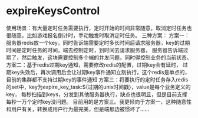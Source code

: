 # expireKeysControl
使用场景：有大量定时任务需要执行，定时开始的时间非常随意，取消定时任务也很随意，比如游戏报名倒计时，手动触发时取消定时任务。
三种方案：
  方案一：服务器redis放一个key，同时告诉端需要定时多长时间后请求服务器，key的过期时间是定时任务的时间，端去控制定时，到时间去请求服务器，
    服务器告诉端过期了，然后触发，这块需要控制多个端的并发问题，同时得控制业务的当前状态。
  方案二：基于redis过期key通知，需要修改redis的配置，过期key会有延时，
	  过期key失效后，再次调用后会让过期key事件通知立刻执行，这个redis是单点的，目前的集群都不支持过期key的事件通知
  方案三：将要执行的定时任务存入redis的set中，key为expire_key_task:${过期的unix时间戳}，value是每个业务定义的key， 
    每秒扫描到keys，分发到其他服务器执行，缺点也很明显，但是目前支撑每秒一万个定时key没问题。
  目前用的是方案三。我更倾向于方案一，这种随意性和用户有关，转换成用户行为最完美，但是端那边被惯坏了……
